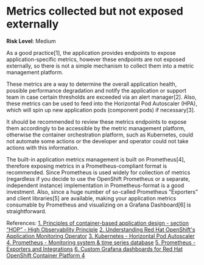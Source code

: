 # Metrics collected but not exposed externally

**Risk Level**: Medium

As a good practice[1], the application provides endpoints to expose
application-specific metrics, however these endpoints are not exposed
externally, so there is not a simple mechanism to collect them into a
metric management platform.

These metrics are a way to determine the overall application health, possible
performance degradation and notify the application or support team in case
certain thresholds are exceeded via an alert manager[2]. Also, these metrics
can be used to feed into the Horizontal Pod Autoscaler (HPA), which will spin
up new application pods (component pods) if necessary[3].

It should be recommended to review these metrics endpoints to expose
them accordingly to be accessible by the metric management platform,
otherwise the container orchestration platform, such as Kubernetes, could
not automate some actions or the developer and operator could not take
actions with this information.

The built-in application metrics management is built on Prometheus[4], therefore
exposing metrics in a Prometheus-compliant format is recommended. Since
Prometheus is used widely for collection of metrics (regardless if you decide
to use the OpenShift Prometheus or a separate, independent instance) implementation
in Prometheus-format is a good investment. Also, since a huge number of
so-called Prometheus “Exporters” and client libraries[5] are available,
making your application metrics consumable by Prometheus and visualizing
on a Grafana Dashboard[6] is straightforward.

References:
[1. Principles of container-based application design - section “HOP” - High Observability Principle](https://www.redhat.com/en/resources/cloud-native-container-design-whitepaper)
[2. Understanding Red Hat OpenShift's Application Monitoring Operator](https://developers.redhat.com/blog/2019/09/10/understanding-red-hat-openshifts-application-monitoring-operator)
[3. Kubernetes - Horizontal Pod Autoscaler](https://kubernetes.io/docs/tasks/run-application/horizontal-pod-autoscale/)
[4. Prometheus - Monitoring system & time series database](https://prometheus.io/docs/instrumenting/exporters/)
[5. Prometheus - Exporters and Integrations](https://prometheus.io/docs/instrumenting/exporters/)
[6. Custom Grafana dashboards for Red Hat OpenShift Container Platform 4](https://www.redhat.com/en/blog/custom-grafana-dashboards-red-hat-openshift-container-platform-4)
